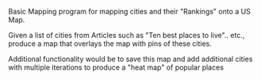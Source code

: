 Basic Mapping program for mapping cities and their "Rankings" onto a US Map. 

Given a list of cities from Articles such as "Ten best places to live".. etc., produce a map that overlays the map with pins of these cities. 

Additional functionality would be to save this map and add additional cities with multiple iterations to produce a "heat map" of popular places